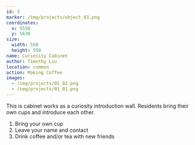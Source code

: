 ```yaml
---
id: 3
marker: /img/projects/object_03.png
coordinates:
  x: 5550
  y: 5630
size:
  width: 550
  height: 550
name: Curiosity Cabinet
author: Timothy Liu
location: common
action: Making Coffee
images:
  - /img/projects/01_02.png
  - /img/projects/01_01.png
---
```



This is cabinet works as a curiosity introduction wall. Residents bring their own cups and introduce each other.

1. Bring your own cup
2. Leave your name and contact 
3. Drink coffee and/or tea with new friends